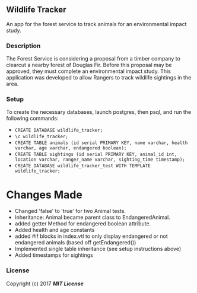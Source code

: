 ## Wildlife Tracker

An app for the forest service to track animals for an environmental impact study.

### Description

The Forest Service is considering a proposal from a timber company to clearcut a nearby forest of Douglas Fir. Before this proposal may be approved, they must complete an environmental impact study. This application was developed to allow Rangers to track wildlife sightings in the area.

### Setup

To create the necessary databases, launch postgres, then psql, and run the following commands:

* `CREATE DATABASE wildlife_tracker;`
* `\c wildlife_tracker;`
* `CREATE TABLE animals (id serial PRIMARY KEY, name varchar, health varchar, age varchar, endangered boolean);`
* `CREATE TABLE sightings (id serial PRIMARY KEY, animal_id int, location varchar, ranger_name varchar, sighting_time timestamp);`
* `CREATE DATABASE wildlife_tracker_test WITH TEMPLATE wildlife_tracker;`


# Changes Made

- Changed 'false' to 'true' for two Animal tests.
- Inheritance: Animal became parent class to EndangeredAnimal.
- added getter Method for endangered boolean attribute.
- Added health and age constants
- added #if blocks in index.vtl to only display endangered or not endangered animals (based off getEndangered())
- Implemented single table inheritance (see setup instructions above)
- Added timestamps for sightings


### License

Copyright (c) 2017 **_MIT License_**
